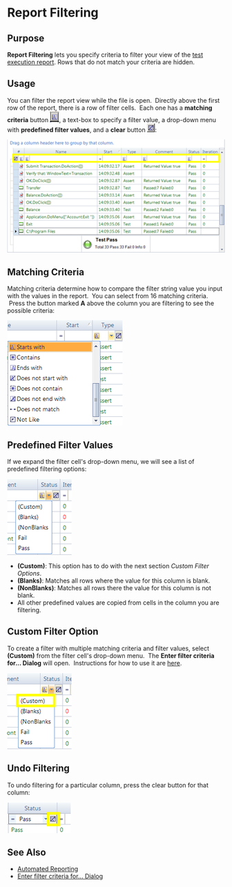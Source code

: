 # Report Filtering

## Purpose

**Report Filtering** lets you specify criteria to filter your view of the [test execution report](automated_reporting.md). Rows that do not match your criteria are hidden.

## Usage

You can filter the report view while the file is open.  Directly above the first row of the report, there is a row of filter cells.  Each one has a **matching criteria** button ![report filtering, a button](./img/report_filtering1.png), a text-box to specify a filter value, a drop-down menu with **predefined filter values**, and a **clear** button ![report filtering, clear button](./img/report_filtering2.png):

![report filtering, filter cells.zoom70](./img/report_filtering3.png)

## Matching Criteria

Matching criteria determine how to compare the filter string value you input with the values in the report.  You can select from 16 matching criteria.  Press the button marked **A** above the column you are filtering to see the possible criteria:

![report filtering, matching criteria](./img/report_filtering4.png)

## Predefined Filter Values

If we expand the filter cell's drop-down menu, we will see a list of predefined filtering options:

![report filtering, predefined values](./img/report_filtering5.png)

- **(Custom)**: This option has to do with the next section *Custom Filter Options*.
- **(Blanks)**: Matches all rows where the value for this column is blank.
- **(NonBlanks)**: Matches all rows there the value for this column is not blank.
- All other predefined values are copied from cells in the column you are filtering.

## Custom Filter Option

To create a filter with multiple matching criteria and filter values, select **(Custom)** from the filter cell's drop-down menu.  The **Enter filter criteria for... Dialog** will open.  Instructions for how to use it are [here](enter_filter_criteria_for____d.md).

![report filtering, custom option](./img/report_filtering6.png)

## Undo Filtering

To undo filtering for a particular column, press the clear button for that column:

![report filtering, clear button highlighted](./img/report_filtering7.png)

## See Also

- [Automated Reporting](automated_reporting.md)
- [Enter filter criteria for... Dialog](enter_filter_criteria_for____d.md)
